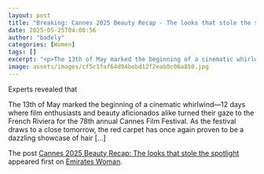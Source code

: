 ```yaml
---
layout: post
title: "Breaking: Cannes 2025 Beauty Recap - The looks that stole the spotlight"
date: 2025-05-25T04:00:56
author: "badely"
categories: [Women]
tags: []
excerpt: "<p>The 13th of May marked the beginning of a cinematic whirlwind—12 days where film enthusiasts and beauty aficionados alike turned their gaze to the "
image: assets/images/cf5c1faf64d94bebd12f2eab8c06a850.jpg
---
```


Experts revealed that <p>The 13th of May marked the beginning of a cinematic whirlwind—12 days where film enthusiasts and beauty aficionados alike turned their gaze to the French Riviera for the 78th annual Cannes Film Festival. As the festival draws to a close tomorrow, the red carpet has once again proven to be a dazzling showcase of hair [&#8230;]</p>
<p>The post <a href="https://emirateswoman.com/cannes-2025-beauty-recap-the-looks-that-stole-the-spotlight/" rel="nofollow">Cannes 2025 Beauty Recap: The looks that stole the spotlight</a> appeared first on <a href="https://emirateswoman.com" rel="nofollow">Emirates Woman</a>.</p>


